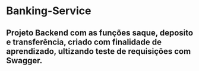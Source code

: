 # Banking-Service
## Projeto Backend com as funções saque, deposito e transferência, criado com finalidade de aprendizado, ultizando teste de requisições com Swagger.
